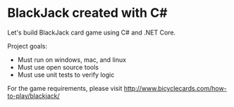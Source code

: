 # BlackJack created with C&#35;
Let's build BlackJack card game using C# and .NET Core.

Project goals:
- Must run on windows, mac, and linux 
- Must use open source tools 
- Must use unit tests to verify logic

For the game requirements, please visit http://www.bicyclecards.com/how-to-play/blackjack/

